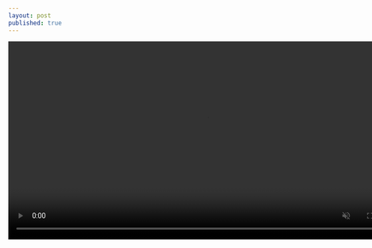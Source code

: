 ```yaml
---
layout: post
published: true
---
```

<video id="video" width="800" controls="" preload="metadata" muted >
<source id="mp4" src="http://files.qdi5.com/5%EF%BC%9A%E7%94%A880%E5%AE%9A%E5%BE%8B%EF%BC%8C%E6%89%BE%E5%88%B0%E9%80%82%E5%90%88%E8%87%AA%E5%B7%B1%E7%9A%84%E8%B5%84%E4%BA%A7%E9%85%8D%E7%BD%AE%E6%AF%94%E4%BE%8B.mp4" type="video/mp4">